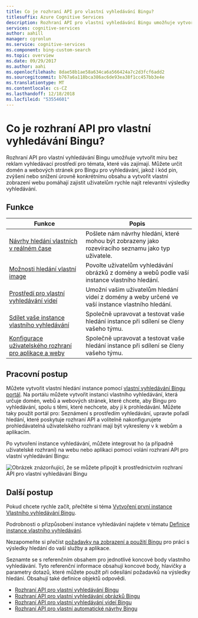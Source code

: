 ```yaml
---
title: Co je rozhraní API pro vlastní vyhledávání Bingu?
titlesuffix: Azure Cognitive Services
description: Rozhraní API pro vlastní vyhledávání Bingu umožňuje vytvořit míru vyhledávací prostředí pro témata, které vás zajímají.
services: cognitive-services
author: aahill
manager: cgronlun
ms.service: cognitive-services
ms.component: bing-custom-search
ms.topic: overview
ms.date: 09/29/2017
ms.author: aahi
ms.openlocfilehash: 8dae58b1ae58a634ca6a566424a7c2d3fcf6add2
ms.sourcegitcommit: b767a6a118bca386ac6de93ea38f1cc457bb3e4e
ms.translationtype: MT
ms.contentlocale: cs-CZ
ms.lasthandoff: 12/18/2018
ms.locfileid: "53554601"
---
```

# <a name="what-is-the-bing-custom-search-api"></a>Co je rozhraní API pro vlastní vyhledávání Bingu?

Rozhraní API pro vlastní vyhledávání Bingu umožňuje vytvořit míru bez reklam vyhledávací prostředí pro témata, které vás zajímají. Můžete určit domén a webových stránek pro Bingu pro vyhledávání, jakož i kód pin, zvýšení nebo snížení úrovně konkrétnímu obsahu a vytvořit vlastní zobrazení webu pomáhají zajistit uživatelům rychle najít relevantní výsledky vyhledávání. 

## <a name="features"></a>Funkce

|Funkce  |Popis  |
|---------|---------|
|[Návrhy hledání vlastních v reálném čase](define-custom-suggestions.md)     | Pošlete nám návrhy hledání, které mohou být zobrazeny jako rozevíracího seznamu jako typ uživatele.       | 
|[Možnosti hledání vlastní image](get-images-from-instance.md)     | Povolte uživatelům vyhledávání obrázků z domény a webů podle vaší instance vlastního hledání.        |        
|[Prostředí pro vlastní vyhledávání videí](get-videos-from-instance.md)     | Umožní vašim uživatelům hledání videí z domény a weby určené ve vaší instance vlastního hledání.        |    
|[Sdílet vaše instance vlastního vyhledávání](share-your-custom-search.md)     | Společně upravovat a testovat vaše hledání instance při sdílení se členy vašeho týmu.        | 
|[Konfigurace uživatelského rozhraní pro aplikace a weby ](hosted-ui.md)     | Společně upravovat a testovat vaše hledání instance při sdílení se členy vašeho týmu.        | 
## <a name="workflow"></a>Pracovní postup

Můžete vytvořit vlastní hledání instance pomocí [vlastní vyhledávání Bingu portál](https://customsearch.ai). Na portálu můžete vytvořit instanci vlastního vyhledávání, která určuje domén, webů a webových stránek, které chcete, aby Bingu pro vyhledávání, spolu s těmi, které nechcete, aby ji k prohledávání. Můžete taky použít portál pro: Seznámení s prostředím vyhledávání, upravte pořadí hledání, které poskytuje rozhraní API a volitelně nakonfigurujete prohledávatelná uživatelského rozhraní mají být vykresleny v k webům a aplikacím.

Po vytvoření instance vyhledávání, můžete integrovat ho (a případně uživatelské rozhraní) na webu nebo aplikaci pomocí volání rozhraní API pro vlastní vyhledávání Bingu:

![Obrázek znázorňující, že se můžete připojit k prostřednictvím rozhraní API pro vlastní vyhledávání Bingu](media/BCS-Overview.png "funguje jak pro vlastní vyhledávání Bingu.")


## <a name="next-steps"></a>Další postup

Pokud chcete rychle začít, přečtěte si téma [Vytvoření první instance Vlastního vyhledávání Bingu](quick-start.md).

Podrobnosti o přizpůsobení instance vyhledávání najdete v tématu [Definice instance vlastního vyhledávání](define-your-custom-view.md).

Nezapomeňte si přečíst [požadavky na zobrazení a použití Bingu](./use-and-display-requirements.md) pro práci s výsledky hledání do vaší služby a aplikace.

Seznamte se s referenčním obsahem pro jednotlivé koncové body vlastního vyhledávání. Tyto referenční informace obsahují koncové body, hlavičky a parametry dotazů, které můžete použít při odesílání požadavků na výsledky hledání. Obsahují také definice objektů odpovědi.

- [Rozhraní API pro vlastní vyhledávání Bingu](https://docs.microsoft.com/rest/api/cognitiveservices/bing-custom-search-api-v7-reference)
- [Rozhraní API pro vlastní vyhledávání obrázků Bingu](https://docs.microsoft.com/rest/api/cognitiveservices/bing-custom-images-api-v7-reference)
- [Rozhraní API pro vlastní vyhledávání videí Bingu](https://docs.microsoft.com/rest/api/cognitiveservices/bing-custom-videos-api-v7-reference)
- [Rozhraní API pro vlastní automatické návrhy Bingu](https://docs.microsoft.com/rest/api/cognitiveservices/bing-custom-autosuggest-api-v7-reference)

